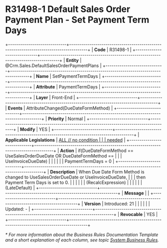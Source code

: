 ﻿---
erp.type: front-end-business-rule
erp.entity: Crm.Sales.DefaultSalesOrderPaymentPlans
---

# R31498-1 Default Sales Order Payment Plan - Set Payment Term Days
+-----------------------------+---------------------------------------------------------------------------------------+
| **Code**                    | R31498-1                                                                              |
+-----------------------------+---------------------------------------------------------------------------------------+
| **Entity**                  | @Crm.Sales.DefaultSalesOrderPaymentPlans                                                          |
+-----------------------------+---------------------------------------------------------------------------------------+
| **Name**                    | SetPaymentTermDays                                                                    |
+-----------------------------+---------------------------------------------------------------------------------------+
| **Attribute**               | PaymentTermDays                                                                       |
+-----------------------------+---------------------------------------------------------------------------------------+
| **Layer**                   | Front-End                                                                             |
+-----------------------------+---------------------------------------------------------------------------------------+
| **Events**                  | AttributeChanged(DueDateFormMethod)                                                   |
+-----------------------------+---------------------------------------------------------------------------------------+
| **Priority**                | Normal                                                                                |
+-----------------------------+---------------------------------------------------------------------------------------+
| **Modify**                  | YES                                                                                   |
+-----------------------------+---------------------------------------------------------------------------------------+
| **Applicable Legislations** | [ALL // no condition                                                                  |
|                             | needed](https://confluence.erp.net/display/techdoc/Country+Specific+Functionality)    |
+-----------------------------+---------------------------------------------------------------------------------------+
| **Action**                  | if(DueDateFormMethod == UseSalesOrderDueDate OR DueDateFormMethod ==                  |
|                             | UseInvoiceDueDate)                                                                    |
|                             |                                                                                       |
|                             | PaymentTermDays = 0                                                                   |
+-----------------------------+---------------------------------------------------------------------------------------+
| **Description**             | When Due Date Form Method is changed to UseSalesOrderDueDate or UseInvoiceDueDate,    |
|                             | then Payment Term Days is set to 0.                                                   |
|                             |                                                                                       |
|                             | (RecalcExpression)                                                                    |
|                             |                                                                                       |
|                             | (LateDefault)                                                                         |
+-----------------------------+---------------------------------------------------------------------------------------+
| **Message**                 |                                                                                       |
+-----------------------------+---------------------------------------------------------------------------------------+
| **Version**                 | Introduced: 21                                                                        |
|                             |                                                                                       |
|                             | Updated: -                                                                            |
+-----------------------------+---------------------------------------------------------------------------------------+
| **Revocable**               | YES                                                                                   |
+-----------------------------+---------------------------------------------------------------------------------------+

*\* For more information about the Business Rules Documentation Template and a short explanation of each column, see
topic [System Business Rules](../templates/template-description-system-business-rules.md).*

  

  
